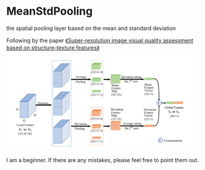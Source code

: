 # MeanStdPooling
 the spatial pooling layer based on the mean and standard deviation

 Following by the paper [《Super-resolution image visual quality assessment based on structure–texture features》](https://doi.org/10.1016/j.image.2023.117025)

 ![示意图](img.png)

I am a beginner. If there are any mistakes, please feel free to point them out.
